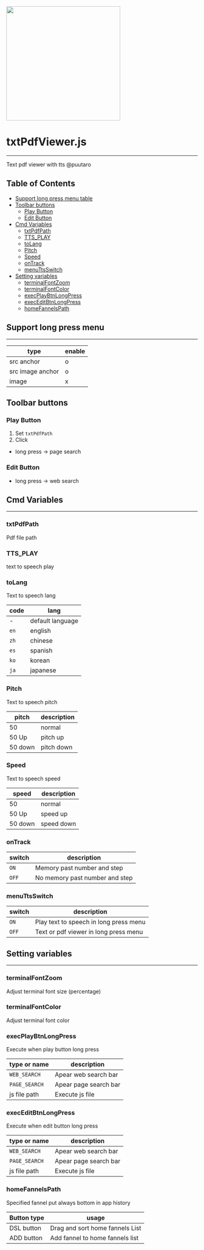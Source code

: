 
<div><img src"https://github.com/puutaro/txtPdfViewer/assets/55217593/7aa8a7cd-28e0-4353-afce-5538e08a0dd2" width="300"></div>
  
<div><img src="https://github.com/puutaro/selectTyper/assets/55217593/555e8f5f-656a-4faf-bb76-f663c01cfe47" width="300"></div> 


# txtPdfViewer.js
----------------

Text pdf viewer with tts @puutaro


Table of Contents
-------

<!-- vim-markdown-toc GFM --> 
* [Support long press menu table](#support-long-press-menu-table)
* [Toolbar buttons](#toolbar-buttons)
	* [Play Button](#play-button)
	* [Edit Button](#edit-button)
* [Cmd Variables](#cmd-variables)
	* [txtPdfPath](#txtpdfpath)
	* [TTS_PLAY](#tts_play)
	* [toLang](#tolang)
	* [Pitch](#pitch)
	* [Speed](#speed)
	* [onTrack](#ontrack)
	* [menuTtsSwitch](#menuttsswitch)
* [Setting variables](#setting-variables)
	* [terminalFontZoom](#terminalfontzoom)
	* [terminalFontColor](#terminalfontcolor)
	* [execPlayBtnLongPress](#execplaybtnlongpress)
	* [execEditBtnLongPress](#execeditbtnlongpress)
	* [homeFannelsPath](#homefannelspath)


## Support long press menu
---------

| type | enable |
| ----- | ----- |
| src anchor | o |
| src image anchor | o |
| image | x |


## Toolbar buttons

### Play Button

1. Set `txtPdfPath`
2. Click

- long press -> page search

### Edit Button

- long press -> web search

## Cmd Variables
--------

### txtPdfPath 
Pdf file path

### TTS_PLAY 
text to speech play

### toLang
Text to speech lang

| code | lang |
| ------ | ------ |
| - | default language |
| `en` | english |
| `zh` | chinese |
| `es` | spanish |
| `ko` | korean |
| `ja` | japanese |

### Pitch
Text to speech pitch

| pitch | description |
| ------ | --------- |
| 50 | normal |
| 50 Up | pitch up |
| 50 down | pitch down |

### Speed
Text to speech speed

| speed | description |
| ------ | --------- |
| 50 | normal |
| 50 Up | speed up |
| 50 down | speed down |

### onTrack

| switch | description |
| ------ | --------- |
| `ON` | Memory past number and step |
| `OFF` | No memory past number and step |

### menuTtsSwitch

| switch | description |
| ------- | ------- |
| `ON` | Play text to speech in long press menu |
| `OFF` | Text or pdf viewer in long press menu |


## Setting variables
---------

### terminalFontZoom 
Adjust terminal font size (percentage)

### terminalFontColor
Adjust terminal font color

### execPlayBtnLongPress
Execute when play button long press

| type or name | description |
| ------- | ------- |
| `WEB_SEARCH` | Apear web search bar |
| `PAGE_SEARCH` | Apear page search bar |
| js file path | Execute js file |

### execEditBtnLongPress
Execute when edit button long press

| type or name | description |
| ------- | ------- |
| `WEB_SEARCH` | Apear web search bar |
| `PAGE_SEARCH` | Apear page search bar |
| js file path | Execute js file |

### homeFannelsPath
Specified fannel put always bottom in app history 

| Button type | usage | 
| --------- | --------- |
| DSL button | Drag and sort home fannels List |
| ADD button | Add fannel to home fannels list |

